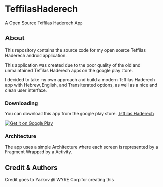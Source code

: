 # TeffilasHaderech
A Open Source Teffilas Haderech App

## About

This repository contains the source code for my open source Teffilas Haderech android application.

This application was created due to the poor quality of the old and unmaintained Teffilas Haderech apps on the google play store.

I decided to take my own approach and build a modern Teffilas Haderech app with Hebrew, English, and Transliterated options, as well as a nice and clean user interface.

### Downloading

You can download this app from the google play store. [Teffilas Haderech](https://play.google.com/store/apps/details?id=com.wyre.teffilashaderech)

<a href='https://play.google.com/store/apps/details?id=com.wyre.teffilashaderech&pcampaignid=MKT-Other-global-all-co-prtnr-py-PartBadge-Mar2515-1'><img alt='Get it on Google Play' src='https://play.google.com/intl/en_us/badges/images/generic/en_badge_web_generic.png'/></a>

### Architecture

The app uses a simple Architecture where each screen is represented by a Fragment Wrapped by a Activity.

## Credit & Authors

Credit goes to Yaakov @ WYRE Corp for creating this
